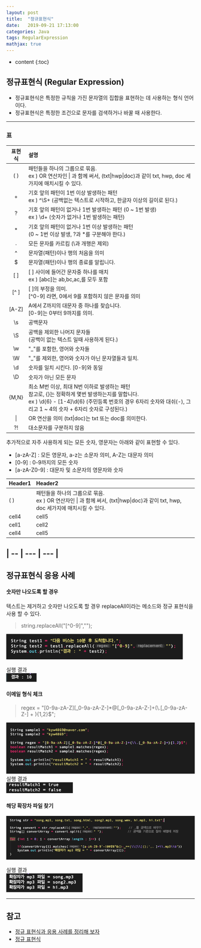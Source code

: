 ```yaml
---
layout: post
title:  "정규표현식"
date:   2019-09-21 17:13:00
categories: Java
tags: RegularExpression
mathjax: true
---
```


* content
{:toc}

## 정규표현식 (Regular Expression)
- 정규표현식은 특정한 규칙을 가진 문자열의 집합을 표현하는 데 사용하는 형식 언어이다.
- 정규표현식은 특정한 조건으로 문자를 검색하거나 바꿀 때 사용한다.  






---
### 표
| 표현식 | 설명 |
|:-----------------:|:--------------------------------------------------------|  
| ( ) | 패턴들을 하나의 그룹으로 묶음. <br> ex ) OR 연산자인 \| 과 함께 써서, (txt\|hwp\|doc)과 같이 txt, hwp, doc 세가지에 매치시킬 수 있다.|  
| + | 기호 앞의 패턴이 1번 이상 발생하는 패턴 <br> ex ) ^\S+ (공백없는 텍스트로 시작하고, 한글자 이상의 길이로 된다.) |  
| ? | 기호 앞의 패턴이 없거나 1번 발생하는 패턴 (0 ~ 1번 발생) <br> ex ) \d+ (숫자가 없거나 1번 발생하는 패턴) |  
| * | 기호 앞의 패턴이 없거나 1번 이상 발생하는 패턴 <br> (0 ~ 1번 이상 발생, ?과 *를 구분해야 한다.) |  
| . | 모든 문자를 카르킴 (\과 개행은 제외)|  
| ^ | 문자열(패턴)이나 행의 처음을 의미|  
| $ | 문자열(패턴)이나 행의 종료를 알립니다.|  
| [ ] | [ ] 사이에 들어간 문자중 하나를 매치 <br> ex ) [abc]는 ab,bc,ac,를 모두 포함|  
| [^ ] | [ ]의 부정을 의미. <br> [^0-9] 라면, 0에서 9를 포함하지 않은 문자를 의미|  
| [A-Z] | A에서 Z까지의 대문자 중 하나를 찾습니다. <br> [0-9]는 0부터 9까지를 의미.|  
| \s | 공백문자 |  
| \S | 공백을 제외한 나머지 문자들 <br> (공백이 없는 텍스트 일때 사용하게 된다.)|  
| \w | "_"를 포함한, 영어와 숫자들|  
| \W | "_"를 제외한, 영어와 숫자가 아닌 문자열들과 일치.|  
| \d | 숫자를 일치 시킨다. [0-9]와 동일 |  
| \D | 숫자가 아닌 모든 문자 |  
| {M,N} | 최소 M번 이상, 최대 N번 이하로 발생하는 패턴 <br> 참고로, {}는 정확하게 몇번 발생하는지를 말합니다. <br> ex ) \d{6} \- [1-4]\d{6} (주민등록 번호의 경우 6자리 숫자와 대쉬(-), 그리고 1 ~ 4의 숫자 + 6자리 숫자로 구성된다.) |  
| \| | OR 연산을 의미 (txt\|doc)는 txt 또는 doc를 의미한다. |  
| ?! | 대소문자를 구분하지 않음 |  

추가적으로 자주 사용하게 되는 모든 숫자, 영문자는 아래와 같이 표현할 수 있다.
- [a-zA-Z] : 모든 영문자, a-z는 소문자 의미, A-Z는 대문자 의미
- [0-9] : 0-9까지의 모든 숫자
- [a-zA-Z0-9] : 대문자 및 소문자의 영문자와 숫자

| Header1 | Header2 |
|:--------|:---------------------------------------------------|
| ( )   | 패턴들을 하나의 그룹으로 묶음. <br> ex ) OR 연산자인 \| 과 함께 써서, (txt\|hwp\|doc)과 같이 txt, hwp, doc 세가지에 매치시킬 수 있다. |
| cell4   | cell5   |
| cell1   | cell2   |
| cell4   | cell5   |



|  \-- | \--- | \-\-- |
---
## 정규표현식 응용 사례
#### 숫자만 나오도록 할 경우
텍스트는 제거하고 숫자만 나오도록 할 경우 replaceAll이라는 메소드와 정규 표현식을 사용 할 수 있다.
> string.replaceAll("[^0-9]","");

![trace](/img/regular1.png)

실행 결과  
![trace](/img/regular2.png)

#### 이메일 형식 체크
> regex = "[0-9a-zA-Z][_0-9a-zA-Z-]*@[_0-9a-zA-Z-]+(\\.[_0-9a-zA-Z-] + ){1,2}$";

![trace](/img/regular3.png)
실행 결과  
![trace](/img/regular4.png)

#### 해당 확장차 파일 찾기
![trace](/img/regular5.png)

실행 결과  
![trace](/img/regular6.png)


---
## 참고  

* [정규 표현식과  응용 사례를 정리해 보자](https://developer88.tistory.com/89?category=219608)  
* [정규 표현식](https://developer88.tistory.com/89?category=219608)  
